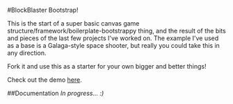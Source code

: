 #BlockBlaster Bootstrap!

This is the start of a super basic canvas game structure/framework/boilerplate-bootstrappy thing, and the result of the bits and pieces of the last few projects I've worked on. The example I've used as a base is a Galaga-style space shooter, but really you could take this in any direction. 

Fork it and use this as a starter for your own bigger and better things!

Check out the demo [here](http://greypants.github.com/blockblaster-bootstrap/).

##Documentation
*In progress... :)*